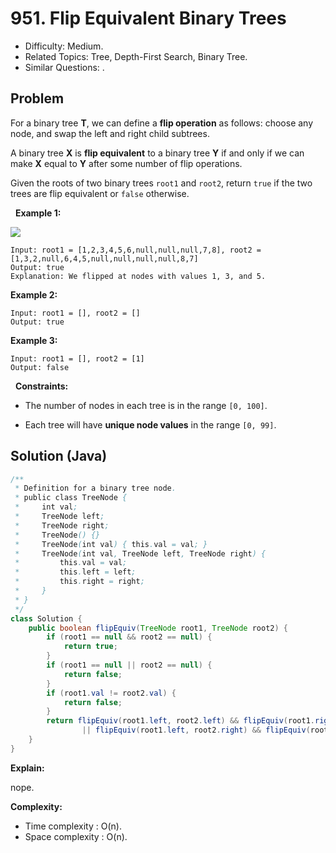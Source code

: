# 951. Flip Equivalent Binary Trees

- Difficulty: Medium.
- Related Topics: Tree, Depth-First Search, Binary Tree.
- Similar Questions: .

## Problem

For a binary tree **T**, we can define a **flip operation** as follows: choose any node, and swap the left and right child subtrees.

A binary tree **X** is **flip equivalent** to a binary tree **Y** if and only if we can make **X** equal to **Y** after some number of flip operations.

Given the roots of two binary trees ```root1``` and ```root2```, return ```true``` if the two trees are flip equivalent or ```false``` otherwise.

 
**Example 1:**

![](https://assets.leetcode.com/uploads/2018/11/29/tree_ex.png)

```
Input: root1 = [1,2,3,4,5,6,null,null,null,7,8], root2 = [1,3,2,null,6,4,5,null,null,null,null,8,7]
Output: true
Explanation: We flipped at nodes with values 1, 3, and 5.
```

**Example 2:**

```
Input: root1 = [], root2 = []
Output: true
```

**Example 3:**

```
Input: root1 = [], root2 = [1]
Output: false
```

 
**Constraints:**


	
- The number of nodes in each tree is in the range ```[0, 100]```.
	
- Each tree will have **unique node values** in the range ```[0, 99]```.



## Solution (Java)

```java
/**
 * Definition for a binary tree node.
 * public class TreeNode {
 *     int val;
 *     TreeNode left;
 *     TreeNode right;
 *     TreeNode() {}
 *     TreeNode(int val) { this.val = val; }
 *     TreeNode(int val, TreeNode left, TreeNode right) {
 *         this.val = val;
 *         this.left = left;
 *         this.right = right;
 *     }
 * }
 */
class Solution {
    public boolean flipEquiv(TreeNode root1, TreeNode root2) {
        if (root1 == null && root2 == null) {
            return true;
        }
        if (root1 == null || root2 == null) {
            return false;
        }
        if (root1.val != root2.val) {
            return false;
        }
        return flipEquiv(root1.left, root2.left) && flipEquiv(root1.right, root2.right)
                || flipEquiv(root1.left, root2.right) && flipEquiv(root1.right, root2.left);
    }
}
```

**Explain:**

nope.

**Complexity:**

* Time complexity : O(n).
* Space complexity : O(n).

